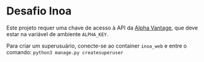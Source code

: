 # Desafio Inoa

Este projeto requer uma chave de acesso à API da [Alpha Vantage](https://www.alphavantage.co/), que deve estar na variável de ambiente `ALPHA_KEY`.

Para criar um superusuário, conecte-se ao container `inoa_web` e entre o comando:
```python3 manage.py createsuperuser```